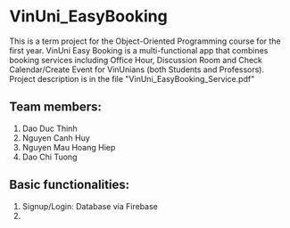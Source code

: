# VinUni_EasyBooking

This is a term project for the Object-Oriented Programming course for the first year. VinUni Easy Booking is a multi-functional app that combines booking services including Office Hour, Discussion Room and Check Calendar/Create Event for VinUnians (both Students and Professors). Project description is in the file "VinUni_EasyBooking_Service.pdf" 

## Team members:
1. Dao Duc Thinh
2. Nguyen Canh Huy
3. Nguyen Mau Hoang Hiep
4. Dao Chi Tuong

## Basic functionalities:
1. Signup/Login: Database via Firebase
2. 
